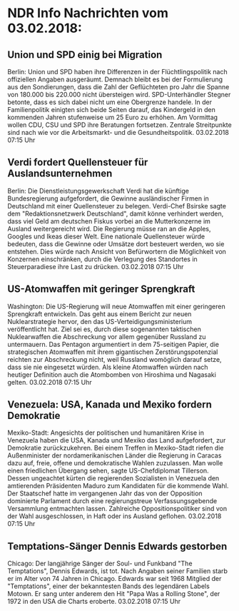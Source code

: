 # NDR Info Nachrichten vom 03.02.2018:


## Union und SPD einig bei Migration
Berlin:	Union und SPD haben ihre Differenzen in der Flüchtlingspolitik nach offiziellen Angaben ausgeräumt. Demnach bleibt es bei der Formulierung aus den Sondierungen, dass die Zahl der Geflüchteten pro Jahr die Spanne von 180.000 bis 220.000 nicht übersteigen wird. SPD-Unterhändler Stegner betonte, dass es sich dabei nicht um eine Obergrenze handele. In der Familienpolitik einigten sich beide Seiten darauf, das Kindergeld in den kommenden Jahren stufenweise um 25 Euro zu erhöhen. Am Vormittag wollen CDU, CSU und SPD ihre Beratungen fortsetzen. Zentrale Streitpunkte sind nach wie vor die Arbeitsmarkt- und die Gesundheitspolitik. 03.02.2018 07:15 Uhr 

## Verdi fordert Quellensteuer für Auslandsunternehmen
Berlin:	Die Dienstleistungsgewerkschaft Verdi hat die künftige Bundesregierung aufgefordert, die Gewinne ausländischer Firmen in Deutschland mit einer Quellensteuer zu belegen. Verdi-Chef Bsirske sagte dem "Redaktionsnetzwerk Deutschland", damit könne verhindert werden, dass viel Geld am deutschen Fiskus vorbei an die Mutterkonzerne im Ausland weitergereicht wird. Die Regierung müsse ran an die Apples, Googles und Ikeas dieser Welt. Eine nationale Quellensteuer würde bedeuten, dass die Gewinne oder Umsätze dort besteuert werden, wo sie entstehen. Dies würde nach Ansicht von Befürwortern die Möglichkeit von Konzernen einschränken, durch die Verlegung des Standortes in Steuerparadiese ihre Last zu drücken. 03.02.2018 07:15 Uhr 

## US-Atomwaffen mit geringer Sprengkraft
Washington: Die US-Regierung will neue Atomwaffen mit einer geringeren Sprengkraft entwickeln. Das geht aus einem Bericht zur neuen Nuklearstrategie hervor, den das US-Verteidigungsministerium veröffentlicht hat. Ziel sei es, durch diese sogenannten taktischen Nuklearwaffen die Abschreckung vor allem gegenüber Russland zu untermauern. Das Pentagon argumentiert in dem 75-seitigen Papier, die strategischen Atomwaffen mit ihrem gigantischen Zerstörungspotenzial reichten zur Abschreckung nicht, weil Russland womöglich darauf setze, dass sie nie eingesetzt würden. Als kleine Atomwaffen würden nach heutiger Definition auch die Atombomben von Hiroshima und Nagasaki gelten. 03.02.2018 07:15 Uhr 

## Venezuela: USA, Kanada und Mexiko fordern Demokratie
Mexiko-Stadt: Angesichts der politischen und humanitären Krise in Venezuela haben die USA, Kanada und Mexiko das Land aufgefordert, zur Demokratie zurückzukehren. Bei einem Treffen in Mexiko-Stadt riefen die Außenminister der nordamerikanischen Länder die Regierung in Caracas dazu auf, freie, offene und demokratische Wahlen zuzulassen. Man wolle einen friedlichen Übergang sehen, sagte US-Chefdiplomat Tillerson. Dessen ungeachtet kürten die regierenden Sozialisten in Venezuela den amtierenden Präsidenten Maduro zum Kandidaten für die kommende Wahl. Der Staatschef hatte im vergangenen Jahr das von der Opposition dominierte Parlament durch eine regierungstreue Verfassungsgebende Versammlung entmachten lassen. Zahlreiche Oppositionspolitiker sind von der Wahl ausgeschlossen, in Haft oder ins Ausland geflohen. 03.02.2018 07:15 Uhr 

## Temptations-Sänger Dennis Edwards gestorben
Chicago: Der langjährige Sänger der Soul- und Funkband "The Temptations", Dennis Edwards, ist tot. Nach Angaben seiner Familien starb er im Alter von 74 Jahren in Chicago. Edwards war seit 1968 Mitglied der "Temptations", einer der bekanntesten Bands des legendären Labels Motown. Er sang unter anderem den Hit "Papa Was a Rolling Stone", der 1972 in den USA die Charts eroberte. 03.02.2018 07:15 Uhr 
